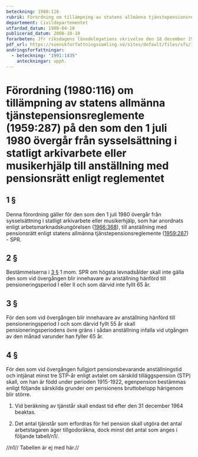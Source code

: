 ```yaml
---
beteckning: 1980:116
rubrik: Förordning om tillämpning av statens allmänna tjänstepensionsreglemente på den som den 1 juli 1980 övergår från sysselsättning i statligt arkivarbete eller musikerhjälp till anställning med pensionsrätt enligt reglementet
departement: Civildepartementet
utfardad_datum: 1980-04-10
publicerad_datum: 2008-10-10
forarbeten: Jfr riksdagens lönedelegations skrivelse den 18 december 1979
pdf_url: https://svenskforfattningssamling.se/sites/default/files/sfs/1980-04/SFS1980-116.pdf
andringsforfattningar:
  - beteckning: "1991:1435"
    anteckningar: upph.
---
```


# Förordning (1980:116) om tillämpning av statens allmänna tjänstepensionsreglemente (1959:287) på den som den 1 juli 1980 övergår från sysselsättning i statligt arkivarbete eller musikerhjälp till anställning med pensionsrätt enligt reglementet

## 1 §

Denna förordning gäller för den som den 1 juli 1980 övergår från sysselsättning i statligt arkivarbete eller musikerhjälp, som har anordnats enligt arbetsmarknadskungörelsen ([1966:368](https://selex.se/eli/sfs/1966/368)), till anställning med pensionsrätt enligt statens allmänna tjänstepensionsreglemente ([1959:287](https://selex.se/eli/sfs/1959/287)) - SPR.

## 2 §

Bestämmelserna i [3 §](#3) 1 mom. SPR om högsta levnadsålder skall inte gälla den som vid övergången blir innehavare av anställning hänförd till pensioneringsperiod I eller II och som därvid inte fyllt 65 år.

## 3 §

För den som vid övergången blir innehavare av anställning hänförd till pensioneringsperiod I och som därvid fyllt 55 år skall pensioneringsperiodens övre gräns i sådan anställning infalla vid utgången av den månad varunder han fyller 65 år.

## 4 §

För den som vid övergången fullgjort pensionsbevarande anställningstid och intjänat minst tre STP-år enligt avtalet om särskild tilläggspension (STP) skall, om han är född under perioden 1915-1922, egenpension bestämmas enligt följande särskilda grunder om pensionens bruttobelopp härigenom blir större.

1. Vid beräkning av tjänstår skall endast tid efter den 31 december 1964 beaktas.

2. Det antal tjänstår som erfordras för hel pension skall utgöra det antal arbetstagaren äger tillgodoräkna, dock minst det antal som anges i följande tabell/n1/.

//n1// Tabellen är ej med här.//